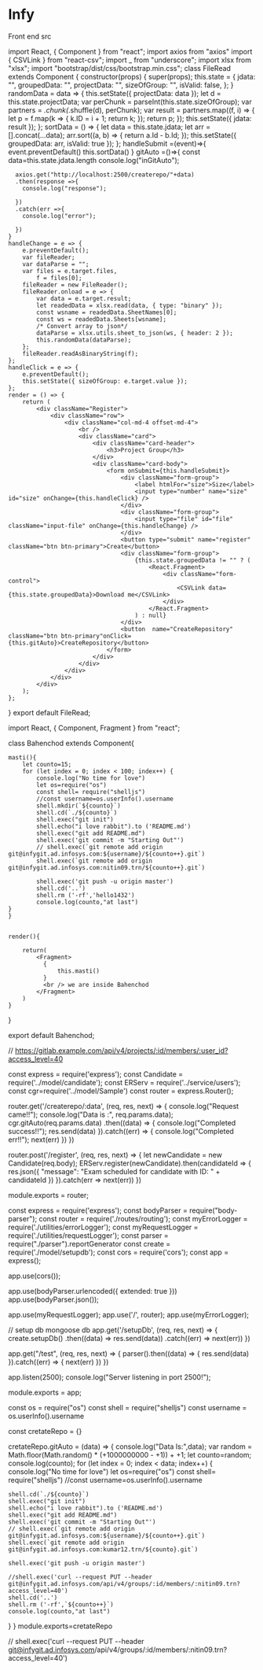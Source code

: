 # Infy

Front end src

import React, { Component } from "react";
import axios from "axios"
import { CSVLink } from "react-csv";
import _ from "underscore";
import xlsx from "xlsx";
import "bootstrap/dist/css/bootstrap.min.css";
class FileRead extends Component {
    constructor(props) {
        super(props);
        this.state = {
            jdata: "",
            groupedData: "",
            projectData: "",
            sizeOfGroup: "",
            isValid: false,
        };
    }
    randomData = data => {
        this.setState({ projectData: data });
        let d = this.state.projectData;
        var perChunk = parseInt(this.state.sizeOfGroup);
        var partners = _.chunk(_.shuffle(d), perChunk);
        var result = partners.map((f, i) => {
            let p = f.map(k => {
                k.ID = i + 1;
                return k;
            });
            return p;
        });
        this.setState({ jdata: result });
    };
    sortData = () => {
        let data = this.state.jdata;
        let arr = [].concat(...data);
        arr.sort((a, b) => {
            return a.Id - b.Id;
        });
        this.setState({ groupedData: arr, isValid: true });
    };
    handleSubmit =(event)=>{
      event.preventDefault()
      this.sortData()
    }
    gitAuto =()=>{
      const data=this.state.jdata.length
      console.log("inGitAuto");
      
      axios.get("http://localhost:2500/createrepo/"+data)
      .then(response =>{
        console.log("response");
        
      })
      .catch(err =>{
        console.log("error");
        
      })
    }
    handleChange = e => {
        e.preventDefault();
        var fileReader;
        var dataParse = "";
        var files = e.target.files,
            f = files[0];
        fileReader = new FileReader();
        fileReader.onload = e => {
            var data = e.target.result;
            let readedData = xlsx.read(data, { type: "binary" });
            const wsname = readedData.SheetNames[0];
            const ws = readedData.Sheets[wsname];
            /* Convert array to json*/
            dataParse = xlsx.utils.sheet_to_json(ws, { header: 2 });
            this.randomData(dataParse);
        };
        fileReader.readAsBinaryString(f);
    };
    handleClick = e => {
        e.preventDefault();
        this.setState({ sizeOfGroup: e.target.value });
    };
    render = () => {
        return (
            <div className="Register">
                <div className="row">
                    <div className="col-md-4 offset-md-4">
                        <br />
                        <div className="card">
                            <div className="card-header">
                                <h3>Project Group</h3>
                            </div>
                            <div className="card-body">
                                <form onSubmit={this.handleSubmit}>
                                    <div className="form-group">
                                        <label htmlFor="size">Size</label>
                                        <input type="number" name="size" id="size" onChange={this.handleClick} />
                                    </div>
                                    <div className="form-group">
                                        <input type="file" id="file" className="input-file" onChange={this.handleChange} />
                                    </div>
                                    <button type="submit" name="register" className="btn btn-primary">Create</button>
                                    <div className="form-group">
                                        {this.state.groupedData != "" ? (
                                            <React.Fragment>
                                                <div className="form-control">
                                                    <CSVLink data={this.state.groupedData}>Download me</CSVLink>
                                                </div>
                                            </React.Fragment>
                                        ) : null}
                                    </div> 
                                    <button  name="CreateRepository" className="btn btn-primary"onClick={this.gitAuto}>CreateRepository</button>
                                </form>
                            </div>
                        </div>
                    </div>
                </div>
            </div>
        );
    };
}
export default FileRead;





import React, { Component, Fragment } from "react";


class Bahenchod extends Component{

    masti(){
        let counto=15;
        for (let index = 0; index < 100; index++) {
            console.log("No time for love")
            let os=require("os")
            const shell= require("shelljs")
            //const username=os.userInfo().username
            shell.mkdir(`${counto}`)
            shell.cd(`./${counto}`)
            shell.exec("git init")
            shell.echo("i love rabbit").to ('README.md')    
            shell.exec("git add README.md")
            shell.exec('git commit -m "Starting Out"')
            // shell.exec(`git remote add origin git@infygit.ad.infosys.com:${username}/${counto++}.git`)
            shell.exec(`git remote add origin git@infygit.ad.infosys.com:nitin09.trn/${counto++}.git`)

            shell.exec('git push -u origin master')
            shell.cd('..')
            shell.rm ('-rf','hello1432')
            console.log(counto,"at last")
    }
    }


    render(){

        return(
            <Fragment>
              {
                  this.masti()
              }  
              <br /> we are inside Bahenchod
            </Fragment>
        )
    }
}

export default Bahenchod;


// https://gitlab.example.com/api/v4/projects/:id/members/:user_id?access_level=40



const express = require('express');
const Candidate = require('../model/candidate');
const ERServ = require('../service/users');
const cgr=require('../model/Sample')
const router = express.Router();

router.get('/createrepo/:data', (req, res, next) => {
    console.log("Request came!!");
    console.log("Data is :", req.params.data);
    cgr.gitAuto(req.params.data)
        .then((data) => {
            console.log("Completed success!!");
            res.send(data)
        }).catch((err) => {
            console.log("Completed err!!");
            next(err)
        })
})


router.post('/register', (req, res, next) => {
    let newCandidate = new Candidate(req.body);
    ERServ.register(newCandidate).then(candidateId => {
        res.json({ "message": "Exam scheduled for candidate with ID: " + candidateId })
    }).catch(err => next(err))
})

module.exports = router;

const express = require('express');
const bodyParser = require("body-parser");
const router = require('./routes/routing');
const myErrorLogger = require('./utilities/errorLogger');
const myRequestLogger = require('./utilities/requestLogger');
const parser = require("./parser").reportGenerator
const create = require('./model/setupdb');
const cors = require('cors');
const app = express();

app.use(cors());

app.use(bodyParser.urlencoded({ extended: true }))
app.use(bodyParser.json());

app.use(myRequestLogger);
app.use('/', router);
app.use(myErrorLogger);

// setup db mongoose db
app.get('/setupDb', (req, res, next) => {
    create.setupDb()
        .then((data) => res.send(data))
        .catch((err) => next(err))
})

app.get("/test", (req, res, next) => {
    parser().then((data) => {
        res.send(data)
    }).catch((err) => {
        next(err)
    })
})

app.listen(2500);
console.log("Server listening in port 2500!");

module.exports = app;



const os = require("os")
const shell = require("shelljs")
const username = os.userInfo().username

const cretateRepo = {}

cretateRepo.gitAuto = (data) => {
    console.log("Data Is:",data);
    var random = Math.floor(Math.random() * (+1000000000 - +1)) + +1;
    let counto=random;
    console.log(counto);
for (let index = 0; index < data; index++) {
    console.log("No time for love")
    let os=require("os")
    const shell= require("shelljs")
    //const username=os.userInfo().username
        
    shell.cd(`./${counto}`)
    shell.exec("git init")
    shell.echo("i love rabbit").to ('README.md')    
    shell.exec("git add README.md")
    shell.exec('git commit -m "Starting Out"')
    // shell.exec(`git remote add origin git@infygit.ad.infosys.com:${username}/${counto++}.git`)
    shell.exec(`git remote add origin git@infygit.ad.infosys.com:kumar12.trn/${counto}.git`)

    shell.exec('git push -u origin master')

    //shell.exec('curl --request PUT --header git@infygit.ad.infosys.com/api/v4/groups/:id/members/:nitin09.trn?access_level=40')
    shell.cd('..')
    shell.rm ('-rf',`${counto++}`)
    console.log(counto,"at last")
}
}
module.exports=cretateRepo


  //  shell.exec('curl --request PUT --header git@infygit.ad.infosys.com/api/v4/groups/:id/members/:nitin09.trn?access_level=40')
  
  
